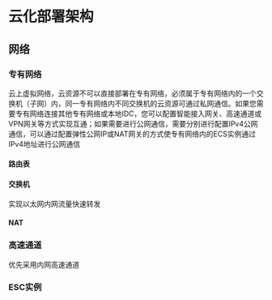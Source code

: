# 云化部署架构

## 网络

### 专有网络 

云上虚拟网络，云资源不可以直接部署在专有网络，必须属于专有网络内的一个交换机（子网）内，同一专有网络内不同交换机的云资源可通过私网通信。如果您需要专有网络连接其他专有网络或本地IDC，您可以配置智能接入网关、高速通道或VPN网关等方式实现互通；如果需要进行公网通信，需要分别进行配置IPv4公网通信，可以通过配置弹性公网IP或NAT网关的方式使专有网络内的ECS实例通过IPv4地址进行公网通信

#### 路由表

#### 交换机

实现以太网内网流量快速转发

#### NAT

### 高速通道

优先采用内网高速通道

### ESC实例


